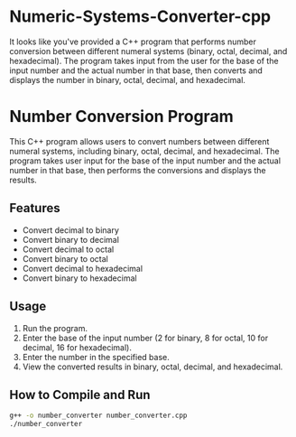 # Numeric-Systems-Converter-cpp
 It looks like you've provided a C++ program that performs number conversion between different numeral systems (binary, octal, decimal, and hexadecimal). The program takes input from the user for the base of the input number and the actual number in that base, then converts and displays the number in binary, octal, decimal, and hexadecimal.  
 # Number Conversion Program

This C++ program allows users to convert numbers between different numeral systems, including binary, octal, decimal, and hexadecimal. The program takes user input for the base of the input number and the actual number in that base, then performs the conversions and displays the results.

## Features

- Convert decimal to binary
- Convert binary to decimal
- Convert decimal to octal
- Convert binary to octal
- Convert decimal to hexadecimal
- Convert binary to hexadecimal

## Usage

1. Run the program.
2. Enter the base of the input number (2 for binary, 8 for octal, 10 for decimal, 16 for hexadecimal).
3. Enter the number in the specified base.
4. View the converted results in binary, octal, decimal, and hexadecimal.

## How to Compile and Run

```bash
g++ -o number_converter number_converter.cpp
./number_converter


